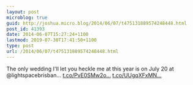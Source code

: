```yaml
---
layout: post
microblog: true
guid: http://joshua.micro.blog/2014/06/07/t475131889574248448.html
post_id: 41393
date: 2014-06-07T15:27:24+1100
lastmod: 2019-07-30T17:41:50+1100
type: post
url: /2014/06/07/t475131889574248448.html
---
```

The only wedding I'll let you heckle me at this year is on July 20 at @lightspacebrisban... [t.co/PvE0SMw2o...](http://t.co/PvE0SMw2oY) [t.co/UUgqXFxMN...](http://t.co/UUgqXFxMNX)
